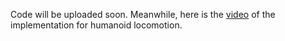 Code will be uploaded soon. Meanwhile, here is the [video](https://www.youtube.com/watch?v=8gYrSalpNP8&index=7&list=LLcBu8jrNo7cfmOQz_IMdh-w) of the implementation for humanoid locomotion.

